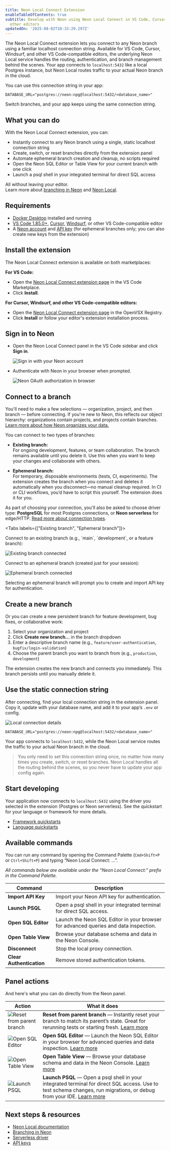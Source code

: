```yaml
---
title: Neon Local Connect Extension
enableTableOfContents: true
subtitle: Develop with Neon using Neon Local Connect in VS Code, Cursor, Windsurf, and
  other editors
updatedOn: '2025-08-02T10:33:29.297Z'
---
```


The Neon Local Connect extension lets you connect to any Neon branch using a familiar localhost connection string. Available for VS Code, Cursor, Windsurf, and other VS Code-compatible editors, the underlying Neon Local service handles the routing, authentication, and branch management behind the scenes. Your app connects to `localhost:5432` like a local Postgres instance, but Neon Local routes traffic to your actual Neon branch in the cloud.

You can use this connection string in your app:

```env
DATABASE_URL="postgres://neon:npg@localhost:5432/<database_name>"
```

Switch branches, and your app keeps using the same connection string.

## What you can do

With the Neon Local Connect extension, you can:

- Instantly connect to any Neon branch using a single, static localhost connection string
- Create, switch, or reset branches directly from the extension panel
- Automate ephemeral branch creation and cleanup, no scripts required
- Open the Neon SQL Editor or Table View for your current branch with one click
- Launch a psql shell in your integrated terminal for direct SQL access

All without leaving your editor.  
Learn more about [branching in Neon](/docs/guides/branching-intro) and [Neon Local](/docs/local/neon-local).

## Requirements

- [Docker Desktop](https://www.docker.com/products/docker-desktop/) installed and running
- [VS Code 1.85.0+](https://code.visualstudio.com/), [Cursor](https://cursor.sh/), [Windsurf](https://codeium.com/windsurf), or other VS Code-compatible editor
- A [Neon account](https://neon.tech) and [API key](/docs/manage/api-keys) (for ephemeral branches only; you can also create new keys from the extension)

<Steps>

## Install the extension

The Neon Local Connect extension is available on both marketplaces:

**For VS Code:**

- Open the [Neon Local Connect extension page](https://marketplace.visualstudio.com/items?itemName=databricks.neon-local-connect) in the VS Code Marketplace.
- Click **Install**.

**For Cursor, Windsurf, and other VS Code-compatible editors:**

- Open the [Neon Local Connect extension page](https://open-vsx.org/extension/databricks/neon-local-connect) in the OpenVSX Registry.
- Click **Install** or follow your editor's extension installation process.

## Sign in to Neon

- Open the Neon Local Connect panel in the VS Code sidebar and click **Sign in**.

  ![Sign in with your Neon account](/docs/local/sign-in.png)

- Authenticate with Neon in your browser when prompted.

  ![Neon OAuth authorization in browser](/docs/local/authorize.png)

## Connect to a branch

You'll need to make a few selections — organization, project, and then branch — before connecting. If you're new to Neon, this reflects our object hierarchy: organizations contain projects, and projects contain branches. [Learn more about how Neon organizes your data.](/docs/manage/overview)

You can connect to two types of branches:

- **Existing branch:**  
  For ongoing development, features, or team collaboration. The branch remains available until you delete it. Use this when you want to keep your changes and collaborate with others.

- **Ephemeral branch:**  
  For temporary, disposable environments (tests, CI, experiments). The extension creates the branch when you connect and deletes it automatically when you disconnect—no manual cleanup required. In CI or CLI workflows, you’d have to script this yourself. The extension does it for you.

As part of choosing your connection, you'll also be asked to choose driver type: **PostgreSQL** for most Postgres connections, or **Neon serverless** for edge/HTTP. [Read more about connection types](/docs/connect/choose-connection).

<Tabs labels={["Existing branch", "Ephemeral branch"]}>

<TabItem>
Connect to an existing branch (e.g., `main`, `development`, or a feature branch):

![Existing branch connected](/docs/local/connected.png)
</TabItem>

<TabItem>
Connect to an ephemeral branch (created just for your session):

![Ephemeral branch connected](/docs/local/ephemeral_connected.png)
</TabItem>

</Tabs>

<Admonition type="note">
Selecting an ephemeral branch will prompt you to create and import API key for authentication.
</Admonition>

## Create a new branch

Or you can create a new persistent branch for feature development, bug fixes, or collaborative work:

1. Select your organization and project
2. Click **Create new branch...** in the branch dropdown
3. Enter a descriptive branch name (e.g., `feature/user-authentication`, `bugfix/login-validation`)
4. Choose the parent branch you want to branch from (e.g., `production`, `development`)

The extension creates the new branch and connects you immediately. This branch persists until you manually delete it.

## Use the static connection string

After connecting, find your local connection string in the extension panel. Copy it, update with your database name, and add it to your app’s `.env` or config.

![Local connection details](/docs/local/connection_string.png)

```env
DATABASE_URL="postgres://neon:npg@localhost:5432/<database_name>"
```

Your app connects to `localhost:5432`, while the Neon Local service routes the traffic to your actual Neon branch in the cloud.

> You only need to set this connection string once, no matter how many times you create, switch, or reset branches. Neon Local handles all the routing behind the scenes, so you never have to update your app config again.

## Start developing

Your application now connects to `localhost:5432` using the driver you selected in the extension (Postgres or Neon serverless). See the quickstart for your language or framework for more details.

- [Framework quickstarts](/docs/get-started/frameworks)
- [Language quickstarts](/docs/get-started/languages)

</Steps>

## Available commands

You can run any command by opening the Command Palette (`Cmd+Shift+P` or `Ctrl+Shift+P`) and typing “Neon Local Connect: ...”.

_All commands below are available under the “Neon Local Connect:” prefix in the Command Palette._

| Command                  | Description                                                                          |
| ------------------------ | ------------------------------------------------------------------------------------ |
| **Import API Key**       | Import your Neon API key for authentication.                                         |
| **Launch PSQL**          | Open a psql shell in your integrated terminal for direct SQL access.                 |
| **Open SQL Editor**      | Launch the Neon SQL Editor in your browser for advanced queries and data inspection. |
| **Open Table View**      | Browse your database schema and data in the Neon Console.                            |
| **Disconnect**           | Stop the local proxy connection.                                                     |
| **Clear Authentication** | Remove stored authentication tokens.                                                 |

## Panel actions

And here's what you can do directly from the Neon panel.

<table>
  <thead>
    <tr>
      <th>Action</th>
      <th>What it does</th>
    </tr>
  </thead>
  <tbody>
    <tr>
      <td>
        <img src="/docs/local/reset.png" alt="Reset from parent branch" style={{ verticalAlign: "middle" }} />
      </td>
      <td style={{ verticalAlign: "middle" }}>
        <strong>Reset from parent branch</strong> — Instantly reset your branch to match its parent’s state. Great for rerunning tests or starting fresh. <a href="/docs/guides/reset-from-parent">Learn more</a>
      </td>
    </tr>
    <tr>
      <td>
        <img src="/docs/local/sql-editor.png" alt="Open SQL Editor" style={{ verticalAlign: "middle" }} />
      </td>
      <td style={{ verticalAlign: "middle" }}>
        <strong>Open SQL Editor</strong> — Launch the Neon SQL Editor in your browser for advanced queries and data inspection. <a href="/docs/get-started/query-with-neon-sql-editor">Learn more</a>
      </td>
    </tr>
    <tr>
      <td>
        <img src="/docs/local/table_view.png" alt="Open Table View" style={{ verticalAlign: "middle" }} />
      </td>
      <td style={{ verticalAlign: "middle" }}>
        <strong>Open Table View</strong> — Browse your database schema and data in the Neon Console. <a href="/docs/guides/tables">Learn more</a>
      </td>
    </tr>
    <tr>
      <td>
        <img src="/docs/local/psql.png" alt="Launch PSQL" style={{ verticalAlign: "middle" }} />
      </td>
      <td style={{ verticalAlign: "middle" }}>
        <strong>Launch PSQL</strong> — Open a psql shell in your integrated terminal for direct SQL access. Use to test schema changes, run migrations, or debug from your IDE. <a href="/docs/connect/query-with-psql-editor">Learn more</a>
      </td>
    </tr>
  </tbody>
</table>

## Next steps & resources

- [Neon Local documentation](/docs/local/neon-local)
- [Branching in Neon](/docs/guides/branching-intro)
- [Serverless driver](/docs/serverless/serverless-driver)
- [API keys](/docs/manage/api-keys)

<NeedHelp/>
